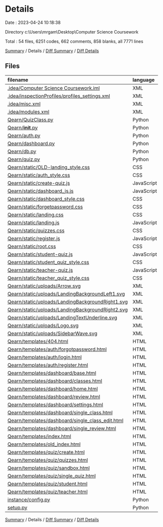 # Details

Date : 2023-04-24 10:18:38

Directory c:\\Users\\mrgam\\Desktop\\Computer Science Coursework

Total : 54 files,  6251 codes, 662 comments, 858 blanks, all 7771 lines

[Summary](results.md) / Details / [Diff Summary](diff.md) / [Diff Details](diff-details.md)

## Files
| filename | language | code | comment | blank | total |
| :--- | :--- | ---: | ---: | ---: | ---: |
| [.idea/Computer Science Coursework.iml](/.idea/Computer%20Science%20Coursework.iml) | XML | 22 | 0 | 0 | 22 |
| [.idea/inspectionProfiles/profiles_settings.xml](/.idea/inspectionProfiles/profiles_settings.xml) | XML | 6 | 0 | 0 | 6 |
| [.idea/misc.xml](/.idea/misc.xml) | XML | 4 | 0 | 0 | 4 |
| [.idea/modules.xml](/.idea/modules.xml) | XML | 8 | 0 | 0 | 8 |
| [Qearn/QuizClass.py](/Qearn/QuizClass.py) | Python | 156 | 46 | 64 | 266 |
| [Qearn/__init__.py](/Qearn/__init__.py) | Python | 46 | 153 | 60 | 259 |
| [Qearn/auth.py](/Qearn/auth.py) | Python | 93 | 26 | 31 | 150 |
| [Qearn/dashboard.py](/Qearn/dashboard.py) | Python | 184 | 50 | 75 | 309 |
| [Qearn/db.py](/Qearn/db.py) | Python | 15 | 0 | 5 | 20 |
| [Qearn/quiz.py](/Qearn/quiz.py) | Python | 220 | 42 | 81 | 343 |
| [Qearn/static/OLD-landing_style.css](/Qearn/static/OLD-landing_style.css) | CSS | 100 | 3 | 14 | 117 |
| [Qearn/static/auth_style.css](/Qearn/static/auth_style.css) | CSS | 207 | 2 | 21 | 230 |
| [Qearn/static/create-quiz.js](/Qearn/static/create-quiz.js) | JavaScript | 16 | 4 | 5 | 25 |
| [Qearn/static/dashboard_js.js](/Qearn/static/dashboard_js.js) | JavaScript | 19 | 12 | 9 | 40 |
| [Qearn/static/dashboard_style.css](/Qearn/static/dashboard_style.css) | CSS | 1,253 | 17 | 63 | 1,333 |
| [Qearn/static/forgetpassword.css](/Qearn/static/forgetpassword.css) | CSS | 61 | 0 | 8 | 69 |
| [Qearn/static/landing.css](/Qearn/static/landing.css) | CSS | 156 | 2 | 17 | 175 |
| [Qearn/static/landing.js](/Qearn/static/landing.js) | JavaScript | 9 | 0 | 1 | 10 |
| [Qearn/static/quizzes.css](/Qearn/static/quizzes.css) | CSS | 773 | 5 | 38 | 816 |
| [Qearn/static/register.js](/Qearn/static/register.js) | JavaScript | 180 | 12 | 31 | 223 |
| [Qearn/static/root.css](/Qearn/static/root.css) | CSS | 23 | 0 | 5 | 28 |
| [Qearn/static/student-quiz.js](/Qearn/static/student-quiz.js) | JavaScript | 179 | 9 | 43 | 231 |
| [Qearn/static/student_quiz_style.css](/Qearn/static/student_quiz_style.css) | CSS | 396 | 15 | 28 | 439 |
| [Qearn/static/teacher-quiz.js](/Qearn/static/teacher-quiz.js) | JavaScript | 75 | 4 | 18 | 97 |
| [Qearn/static/teacher_quiz_style.css](/Qearn/static/teacher_quiz_style.css) | CSS | 275 | 18 | 15 | 308 |
| [Qearn/static/uploads/Arrow.svg](/Qearn/static/uploads/Arrow.svg) | XML | 2 | 1 | 0 | 3 |
| [Qearn/static/uploads/LandingBackgroundLeft1.svg](/Qearn/static/uploads/LandingBackgroundLeft1.svg) | XML | 2 | 1 | 0 | 3 |
| [Qearn/static/uploads/LandingBackgroundRight1.svg](/Qearn/static/uploads/LandingBackgroundRight1.svg) | XML | 2 | 1 | 0 | 3 |
| [Qearn/static/uploads/LandingBackgroundRight2.svg](/Qearn/static/uploads/LandingBackgroundRight2.svg) | XML | 2 | 1 | 0 | 3 |
| [Qearn/static/uploads/LandingTextUnderline.svg](/Qearn/static/uploads/LandingTextUnderline.svg) | XML | 2 | 1 | 0 | 3 |
| [Qearn/static/uploads/Logo.svg](/Qearn/static/uploads/Logo.svg) | XML | 2 | 1 | 0 | 3 |
| [Qearn/static/uploads/SidebarWave.svg](/Qearn/static/uploads/SidebarWave.svg) | XML | 2 | 1 | 0 | 3 |
| [Qearn/templates/404.html](/Qearn/templates/404.html) | HTML | 91 | 0 | 5 | 96 |
| [Qearn/templates/auth/forgotpassword.html](/Qearn/templates/auth/forgotpassword.html) | HTML | 29 | 0 | 5 | 34 |
| [Qearn/templates/auth/login.html](/Qearn/templates/auth/login.html) | HTML | 36 | 21 | 11 | 68 |
| [Qearn/templates/auth/register.html](/Qearn/templates/auth/register.html) | HTML | 135 | 0 | 23 | 158 |
| [Qearn/templates/dashboard/base.html](/Qearn/templates/dashboard/base.html) | HTML | 89 | 22 | 13 | 124 |
| [Qearn/templates/dashboard/classes.html](/Qearn/templates/dashboard/classes.html) | HTML | 139 | 45 | 9 | 193 |
| [Qearn/templates/dashboard/home.html](/Qearn/templates/dashboard/home.html) | HTML | 11 | 15 | 4 | 30 |
| [Qearn/templates/dashboard/review.html](/Qearn/templates/dashboard/review.html) | HTML | 14 | 0 | 4 | 18 |
| [Qearn/templates/dashboard/settings.html](/Qearn/templates/dashboard/settings.html) | HTML | 89 | 0 | 9 | 98 |
| [Qearn/templates/dashboard/single_class.html](/Qearn/templates/dashboard/single_class.html) | HTML | 50 | 0 | 7 | 57 |
| [Qearn/templates/dashboard/single_class_edit.html](/Qearn/templates/dashboard/single_class_edit.html) | HTML | 109 | 0 | 21 | 130 |
| [Qearn/templates/dashboard/single_review.html](/Qearn/templates/dashboard/single_review.html) | HTML | 201 | 83 | 23 | 307 |
| [Qearn/templates/index.html](/Qearn/templates/index.html) | HTML | 65 | 0 | 8 | 73 |
| [Qearn/templates/old_index.html](/Qearn/templates/old_index.html) | HTML | 39 | 7 | 7 | 53 |
| [Qearn/templates/quiz/create.html](/Qearn/templates/quiz/create.html) | HTML | 191 | 0 | 25 | 216 |
| [Qearn/templates/quiz/quizzes.html](/Qearn/templates/quiz/quizzes.html) | HTML | 57 | 1 | 5 | 63 |
| [Qearn/templates/quiz/sandbox.html](/Qearn/templates/quiz/sandbox.html) | HTML | 38 | 0 | 5 | 43 |
| [Qearn/templates/quiz/single_quiz.html](/Qearn/templates/quiz/single_quiz.html) | HTML | 152 | 0 | 21 | 173 |
| [Qearn/templates/quiz/student.html](/Qearn/templates/quiz/student.html) | HTML | 101 | 17 | 12 | 130 |
| [Qearn/templates/quiz/teacher.html](/Qearn/templates/quiz/teacher.html) | HTML | 109 | 24 | 7 | 140 |
| [instance/config.py](/instance/config.py) | Python | 6 | 0 | 1 | 7 |
| [setup.py](/setup.py) | Python | 10 | 0 | 1 | 11 |

[Summary](results.md) / Details / [Diff Summary](diff.md) / [Diff Details](diff-details.md)